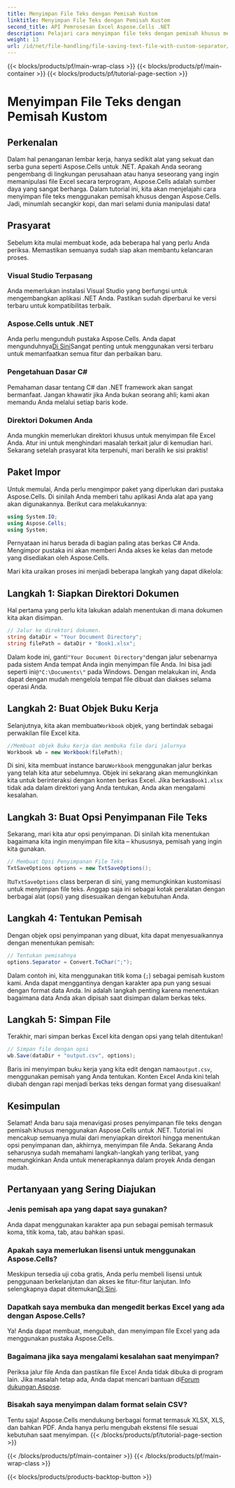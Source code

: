 ```yaml
---
title: Menyimpan File Teks dengan Pemisah Kustom
linktitle: Menyimpan File Teks dengan Pemisah Kustom
second_title: API Pemrosesan Excel Aspose.Cells .NET
description: Pelajari cara menyimpan file teks dengan pemisah khusus menggunakan Aspose.Cells untuk .NET. Panduan langkah demi langkah dan kiat disertakan.
weight: 13
url: /id/net/file-handling/file-saving-text-file-with-custom-separator/
---
```


{{< blocks/products/pf/main-wrap-class >}}
{{< blocks/products/pf/main-container >}}
{{< blocks/products/pf/tutorial-page-section >}}

# Menyimpan File Teks dengan Pemisah Kustom

## Perkenalan
Dalam hal penanganan lembar kerja, hanya sedikit alat yang sekuat dan serba guna seperti Aspose.Cells untuk .NET. Apakah Anda seorang pengembang di lingkungan perusahaan atau hanya seseorang yang ingin memanipulasi file Excel secara terprogram, Aspose.Cells adalah sumber daya yang sangat berharga. Dalam tutorial ini, kita akan menjelajahi cara menyimpan file teks menggunakan pemisah khusus dengan Aspose.Cells. Jadi, minumlah secangkir kopi, dan mari selami dunia manipulasi data!
## Prasyarat
Sebelum kita mulai membuat kode, ada beberapa hal yang perlu Anda periksa. Memastikan semuanya sudah siap akan membantu kelancaran proses.
### Visual Studio Terpasang
Anda memerlukan instalasi Visual Studio yang berfungsi untuk mengembangkan aplikasi .NET Anda. Pastikan sudah diperbarui ke versi terbaru untuk kompatibilitas terbaik.
### Aspose.Cells untuk .NET
 Anda perlu mengunduh pustaka Aspose.Cells. Anda dapat mengunduhnya[Di Sini](https://releases.aspose.com/cells/net/)Sangat penting untuk menggunakan versi terbaru untuk memanfaatkan semua fitur dan perbaikan baru.
### Pengetahuan Dasar C#
Pemahaman dasar tentang C# dan .NET framework akan sangat bermanfaat. Jangan khawatir jika Anda bukan seorang ahli; kami akan memandu Anda melalui setiap baris kode.
### Direktori Dokumen Anda
Anda mungkin memerlukan direktori khusus untuk menyimpan file Excel Anda. Atur ini untuk menghindari masalah terkait jalur di kemudian hari.
Sekarang setelah prasyarat kita terpenuhi, mari beralih ke sisi praktis!
## Paket Impor
Untuk memulai, Anda perlu mengimpor paket yang diperlukan dari pustaka Aspose.Cells. Di sinilah Anda memberi tahu aplikasi Anda alat apa yang akan digunakannya. Berikut cara melakukannya:
```csharp
using System.IO;
using Aspose.Cells;
using System;
```
Pernyataan ini harus berada di bagian paling atas berkas C# Anda. Mengimpor pustaka ini akan memberi Anda akses ke kelas dan metode yang disediakan oleh Aspose.Cells.

Mari kita uraikan proses ini menjadi beberapa langkah yang dapat dikelola:
## Langkah 1: Siapkan Direktori Dokumen
Hal pertama yang perlu kita lakukan adalah menentukan di mana dokumen kita akan disimpan. 
```csharp
// Jalur ke direktori dokumen.
string dataDir = "Your Document Directory";
string filePath = dataDir + "Book1.xlsx";
```
 Dalam kode ini, ganti`"Your Document Directory"`dengan jalur sebenarnya pada sistem Anda tempat Anda ingin menyimpan file Anda. Ini bisa jadi seperti ini`@"C:\Documents\"` pada Windows. Dengan melakukan ini, Anda dapat dengan mudah mengelola tempat file dibuat dan diakses selama operasi Anda.
## Langkah 2: Buat Objek Buku Kerja
 Selanjutnya, kita akan membuat`Workbook` objek, yang bertindak sebagai perwakilan file Excel kita. 
```csharp
//Membuat objek Buku Kerja dan membuka file dari jalurnya
Workbook wb = new Workbook(filePath);
```
 Di sini, kita membuat instance baru`Workbook` menggunakan jalur berkas yang telah kita atur sebelumnya. Objek ini sekarang akan memungkinkan kita untuk berinteraksi dengan konten berkas Excel. Jika berkas`Book1.xlsx` tidak ada dalam direktori yang Anda tentukan, Anda akan mengalami kesalahan.
## Langkah 3: Buat Opsi Penyimpanan File Teks
Sekarang, mari kita atur opsi penyimpanan. Di sinilah kita menentukan bagaimana kita ingin menyimpan file kita – khususnya, pemisah yang ingin kita gunakan.
```csharp
// Membuat Opsi Penyimpanan File Teks
TxtSaveOptions options = new TxtSaveOptions();
```
 Itu`TxtSaveOptions` class berperan di sini, yang memungkinkan kustomisasi untuk menyimpan file teks. Anggap saja ini sebagai kotak peralatan dengan berbagai alat (opsi) yang disesuaikan dengan kebutuhan Anda.
## Langkah 4: Tentukan Pemisah
Dengan objek opsi penyimpanan yang dibuat, kita dapat menyesuaikannya dengan menentukan pemisah:
```csharp
// Tentukan pemisahnya
options.Separator = Convert.ToChar(";");
```
Dalam contoh ini, kita menggunakan titik koma (`;`) sebagai pemisah kustom kami. Anda dapat menggantinya dengan karakter apa pun yang sesuai dengan format data Anda. Ini adalah langkah penting karena menentukan bagaimana data Anda akan dipisah saat disimpan dalam berkas teks.
## Langkah 5: Simpan File
Terakhir, mari simpan berkas Excel kita dengan opsi yang telah ditentukan!
```csharp
// Simpan file dengan opsi
wb.Save(dataDir + "output.csv", options);
```
 Baris ini menyimpan buku kerja yang kita edit dengan nama`output.csv`, menggunakan pemisah yang Anda tentukan. Konten Excel Anda kini telah diubah dengan rapi menjadi berkas teks dengan format yang disesuaikan!
## Kesimpulan
Selamat! Anda baru saja menavigasi proses penyimpanan file teks dengan pemisah khusus menggunakan Aspose.Cells untuk .NET. Tutorial ini mencakup semuanya mulai dari menyiapkan direktori hingga menentukan opsi penyimpanan dan, akhirnya, menyimpan file Anda. Sekarang Anda seharusnya sudah memahami langkah-langkah yang terlibat, yang memungkinkan Anda untuk menerapkannya dalam proyek Anda dengan mudah.
## Pertanyaan yang Sering Diajukan
### Jenis pemisah apa yang dapat saya gunakan?
Anda dapat menggunakan karakter apa pun sebagai pemisah termasuk koma, titik koma, tab, atau bahkan spasi.
### Apakah saya memerlukan lisensi untuk menggunakan Aspose.Cells?
 Meskipun tersedia uji coba gratis, Anda perlu membeli lisensi untuk penggunaan berkelanjutan dan akses ke fitur-fitur lanjutan. Info selengkapnya dapat ditemukan[Di Sini](https://purchase.aspose.com/buy).
### Dapatkah saya membuka dan mengedit berkas Excel yang ada dengan Aspose.Cells?
Ya! Anda dapat membuat, mengubah, dan menyimpan file Excel yang ada menggunakan pustaka Aspose.Cells.
### Bagaimana jika saya mengalami kesalahan saat menyimpan?
Periksa jalur file Anda dan pastikan file Excel Anda tidak dibuka di program lain. Jika masalah tetap ada, Anda dapat mencari bantuan di[Forum dukungan Aspose](https://forum.aspose.com/c/cells/9).
### Bisakah saya menyimpan dalam format selain CSV?
Tentu saja! Aspose.Cells mendukung berbagai format termasuk XLSX, XLS, dan bahkan PDF. Anda hanya perlu mengubah ekstensi file sesuai kebutuhan saat menyimpan.
{{< /blocks/products/pf/tutorial-page-section >}}

{{< /blocks/products/pf/main-container >}}
{{< /blocks/products/pf/main-wrap-class >}}

{{< blocks/products/products-backtop-button >}}
